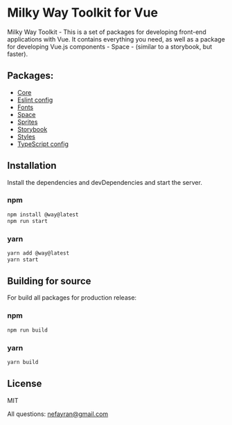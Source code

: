 # Milky Way Toolkit for Vue

Milky Way Toolkit - This is a set of packages for developing front-end applications with Vue. It contains everything you need, as well as a package for developing Vue.js components - Space - (similar to a storybook, but faster).

## Packages:

- [Core](packages/core/README.md)
- [Eslint config](packages/eslint-config/README.md)
- [Fonts](packages/fonts/README.md)
- [Space](packages/space/README.md)
- [Sprites](packages/sprites/README.md)
- [Storybook](packages/storybook/README.md)
- [Styles](packages/styles/README.md)
- [TypeScript config](packages/tsconfig/README.md)

## Installation

Install the dependencies and devDependencies and start the server.

### npm
```sh
npm install @way@latest
npm run start
```
### yarn
```sh
yarn add @way@latest
yarn start
```

## Building for source

For build all packages for production release:

### npm
```sh
npm run build
```
### yarn
```sh
yarn build
```

## License

MIT

All questions: nefayran@gmail.com